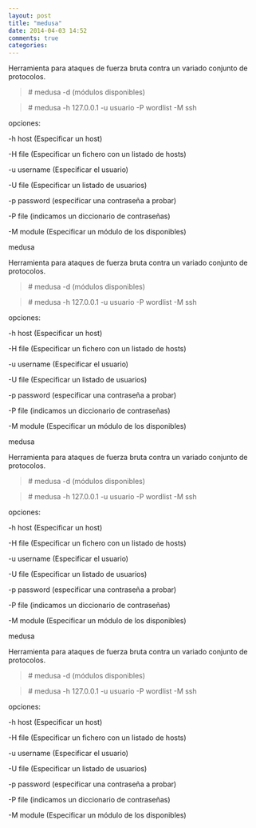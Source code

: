 ```yaml
---
layout: post
title: "medusa"
date: 2014-04-03 14:52
comments: true
categories: 
---
```

Herramienta para ataques de fuerza bruta contra un variado conjunto de protocolos. 

>\# medusa -d  (módulos disponibles) 

>\# medusa -h 127.0.0.1 -u usuario -P wordlist -M ssh 

opciones: 

-h host (Especificar un host) 

-H file (Especificar un fichero con un listado de hosts) 

-u username (Especificar el usuario) 

-U file	 (Especificar un listado de usuarios) 

-p password (especificar una contraseña a probar) 

-P file	 (indicamos un diccionario de contraseñas) 

-M module (Especificar un módulo de los disponibles)

medusa 

Herramienta para ataques de fuerza bruta contra un variado conjunto de protocolos. 

>\# medusa -d  (módulos disponibles) 

>\# medusa -h 127.0.0.1 -u usuario -P wordlist -M ssh 

opciones: 

-h host (Especificar un host) 

-H file (Especificar un fichero con un listado de hosts) 

-u username (Especificar el usuario) 

-U file	 (Especificar un listado de usuarios) 

-p password (especificar una contraseña a probar) 

-P file	 (indicamos un diccionario de contraseñas) 

-M module (Especificar un módulo de los disponibles)

medusa 

Herramienta para ataques de fuerza bruta contra un variado conjunto de protocolos. 

>\# medusa -d  (módulos disponibles) 

>\# medusa -h 127.0.0.1 -u usuario -P wordlist -M ssh 

opciones: 

-h host (Especificar un host) 

-H file (Especificar un fichero con un listado de hosts) 

-u username (Especificar el usuario) 

-U file	 (Especificar un listado de usuarios) 

-p password (especificar una contraseña a probar) 

-P file	 (indicamos un diccionario de contraseñas) 

-M module (Especificar un módulo de los disponibles)

medusa 

Herramienta para ataques de fuerza bruta contra un variado conjunto de protocolos. 

>\# medusa -d  (módulos disponibles) 

>\# medusa -h 127.0.0.1 -u usuario -P wordlist -M ssh 

opciones: 

-h host (Especificar un host) 

-H file (Especificar un fichero con un listado de hosts) 

-u username (Especificar el usuario) 

-U file	 (Especificar un listado de usuarios) 

-p password (especificar una contraseña a probar) 

-P file	 (indicamos un diccionario de contraseñas) 

-M module (Especificar un módulo de los disponibles)

